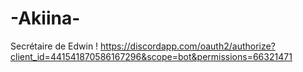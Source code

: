# -Akiina-
Secrétaire de Edwin !
https://discordapp.com/oauth2/authorize?client_id=441541870586167296&scope=bot&permissions=66321471
